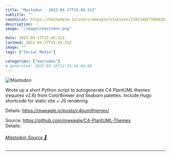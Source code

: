 ```yaml
---
title: "Mastodon - 2023-04-17T15:45:31Z"
subtitle: ""
canonical: https://hachyderm.io/users/mweagle/statuses/110214927590435405
description:
image: "/images/mastodon.png"

date: 2023-04-17T15:45:31Z
lastmod: 2023-04-17T15:45:31Z
image: ""
tags: ["Social Media"]

categories: ["mastodon"]
# generated: 2025-03-16T12:33:30-04:00
---
```

![Mastodon](/images/mastodon.png)

<p>Wrote up a short Python script to autogenerate C4 PlantUML themes (requires v2.6) from ColorBrewer and Seaborn palettes. Include Hugo shortcode  for static site + JS rendering. </p><p>Details: <a href="https://mweagle.io/posts/c4pumlthemes/" target="_blank" rel="nofollow noopener noreferrer" translate="no"><span class="invisible">https://</span><span class="">mweagle.io/posts/c4pumlthemes/</span><span class="invisible"></span></a></p><p>Source: <a href="https://github.com/mweagle/C4-PlantUML-Themes" target="_blank" rel="nofollow noopener noreferrer" translate="no"><span class="invisible">https://</span><span class="ellipsis">github.com/mweagle/C4-PlantUML</span><span class="invisible">-Themes</span></a><br />Details:</p>


###### [Mastodon Source 🐘](https://hachyderm.io/@mweagle/110214927590435405)

___
